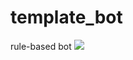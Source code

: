 # template_bot
rule-based bot
![](https://raw.github.com/mohammedterry/template_bot/master/convo.png)
